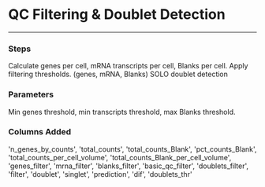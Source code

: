 # QC Filtering & Doublet Detection
---

### Steps

Calculate genes per cell, mRNA transcripts per cell, Blanks per cell.
Apply filtering thresholds. (genes, mRNA, Blanks)
SOLO doublet detection

### Parameters
Min genes threshold, min transcripts threshold, max Blanks threshold.

### Columns Added

'n_genes_by_counts', 'total_counts', 'total_counts_Blank', 'pct_counts_Blank', 'total_counts_per_cell_volume', 'total_counts_Blank_per_cell_volume', 'genes_filter', 'mrna_filter', 'blanks_filter', 'basic_qc_filter', 'doublets_filter', 'filter', 'doublet', 'singlet', 'prediction', 'dif', 'doublets_thr'
